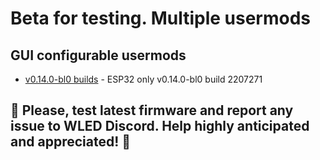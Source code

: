 # Beta for testing. Multiple usermods

## GUI configurable usermods

- [v0.14.0-bl0 builds](https://github.com/srg74/WLED-wemos-shield/tree/master/resources/experimental/Firmware) - ESP32 only v0.14.0-bl0 build 2207271

## 🔴 Please, test latest firmware and report any issue to WLED Discord. Help highly anticipated and appreciated! 🔴
